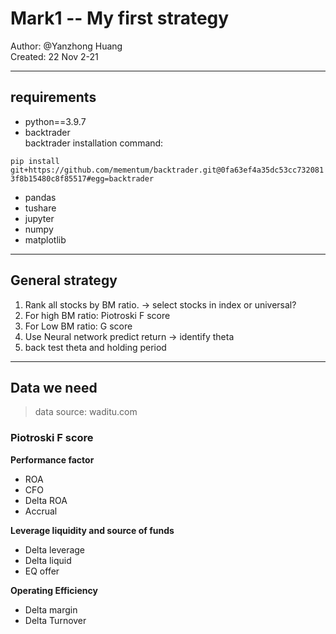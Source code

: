 # Mark1 -- My first strategy
Author: @Yanzhong Huang  
Created: 22 Nov 2-21  
___
## requirements  
- python==3.9.7
- backtrader  
    backtrader installation command:  
  
```pip install git+https://github.com/mementum/backtrader.git@0fa63ef4a35dc53cc7320813f8b15480c8f85517#egg=backtrader```
- pandas  
- tushare  
- jupyter
- numpy
- matplotlib
___
## General strategy  
1. Rank all stocks by BM ratio. -> select stocks in index or universal?  
2. For high BM ratio: Piotroski F score
3. For Low BM ratio: G score
4. Use Neural network predict return -> identify theta
5. back test theta and holding period  

___
## Data we need
> data source: waditu.com  

### Piotroski F score

**Performance factor**  
- ROA
- CFO
- Delta ROA
- Accrual

**Leverage liquidity and source of funds**  
- Delta leverage
- Delta liquid
- EQ offer

**Operating Efficiency**
- Delta margin
- Delta Turnover

